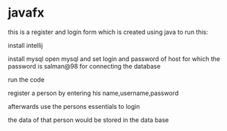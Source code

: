 # javafx

this is a register and login form which is created using java to run this:

install  intellij

install mysql
open mysql and set login and password of host for which the password is salman@98 for connecting the database

run the code

register a person by entering his name,username,password

afterwards use the persons essentials to login

the data of that person would be stored in the data base
